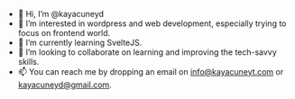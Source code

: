 - 👋 Hi, I’m @kayacuneyd
- 👀 I’m interested in wordpress and web development, especially trying to focus on frontend world.
- 🌱 I’m currently learning SvelteJS.
- 💞️ I’m looking to collaborate on learning and improving the tech-savvy skills.
- 📫 You can reach me by dropping an email on info@kayacuneyt.com or kayacuneyd@gmail.com.

<!---
kayacuneyd/kayacuneyd is a ✨ special ✨ repository because its `README.md` (this file) appears on your GitHub profile.
You can click the Preview link to take a look at your changes.
--->
